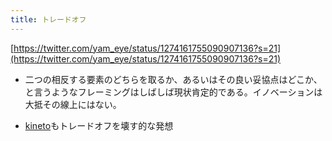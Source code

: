 ```yaml
---
title: トレードオフ
---
```


[https://twitter.com/yam_eye/status/1274161755090907136?s=21](https://twitter.com/yam_eye/status/1274161755090907136?s=21)

* 二つの相反する要素のどちらを取るか、あるいはその良い妥協点はどこか、と言うようなフレーミングはしばしば現状肯定的である。イノベーションは大抵その線上にはない。

* [kineto](kineto.md)もトレードオフを壊す的な発想

